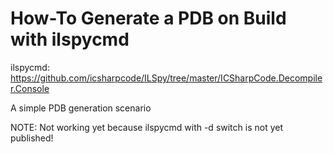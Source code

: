 # How-To Generate a PDB on Build with ilspycmd

ilspycmd: https://github.com/icsharpcode/ILSpy/tree/master/ICSharpCode.Decompiler.Console

A simple PDB generation scenario

NOTE: Not working yet because ilspycmd with -d switch is not yet published!